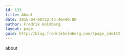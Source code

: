 ```yaml
---
id: 133
title: About
date: 2016-04-08T22:43:46+00:00
author: Fredrik Holmberg
layout: page
guid: http://blog.fredrikholmberg.com/?page_id=133
---
```

about